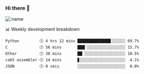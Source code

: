### Hi there 👋

<!--
**lv2020/lv2020** is a ✨ _special_ ✨ repository because its `README.md` (this file) appears on your GitHub profile.

Here are some ideas to get you started:

- 🔭 I’m currently working on ...
- 🌱 I’m currently learning ...
- 👯 I’m looking to collaborate on ...
- 🤔 I’m looking for help with ...
- 💬 Ask me about ...
- 📫 How to reach me: ...
- 😄 Pronouns: ...
- ⚡ Fun fact: ...
-->
![:name](https://count.getloli.com/get/@:lv2020)
 <!-- waka-box start -->
📊 Weekly development breakdown
```text
Python         🕓 4 hrs 12 mins ██████████████▋░░░░░░ 69.7%
C              🕓 56 mins       ███▎░░░░░░░░░░░░░░░░░ 15.7%
Other          🕓 38 mins       ██▏░░░░░░░░░░░░░░░░░░ 10.5%
ca65 assembler 🕓 14 mins       ▊░░░░░░░░░░░░░░░░░░░░  4.1%
JSON           🕓 0 secs        ░░░░░░░░░░░░░░░░░░░░░  0.0%
```
<!-- Powered by https://github.com/YouEclipse/waka-box-go . -->
<!-- waka-box end -->
